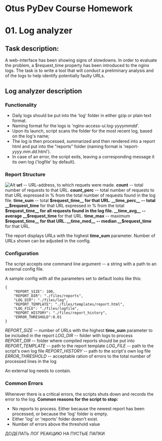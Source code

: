 # Otus PyDev Course Homework
# 01. Log analyzer

## Task description:

A web-interface has been showing signs of slowdowns.
In order to evaluate the problem, a $request_time property has been introduced to the nginx logs.
The task is to write a tool that will conduct a preliminary analysis and of the logs to help identify potentially faulty URLs.

## Log analyzer description

### Functionality
- Daily logs should be put into the 'log' folder in either gzip or plain text format.
- Naming format for the logs is 'nginx-access-ui.log-_yyyymmdd_'.
- Upon its launch, script scans the folder for the most recent log, based on the log's name;
- The log is then processed, summarized and then rendered into a report html and put into the "reports" folder (naming format is 'report-_yyyy_._mm_._dd_.html').
- In case of an error, the script exits, leaving a corresponding message it its own log ('logfile' by default).
### Report Structure
![Alt](https://i.imgur.com/RMVn4vL.jpg "Report structure")
__url__ -- URL-address, to which requets were made.
__count__ -- total number of requests to that URL.
__count_perc__ -- total number of requests to that URL expressed in % from the total number of requests found in the log file.
__time_sum__ -- total __$request_time__  for that URL.
__time_perc__ -- total __$request_time__  for that URL expressed in % from the total __$request_time__ for all requests found in the log file.
__time_avg__ -- average __$request_time__ for that URL.
__time_max__ -- maximum __$request_time__ for that URL.
__time_med__ -- median __$request_time__ for that URL.

The report displays URLs with the highest __time_sum__ parameter. Number of URLs shown can be adjusted in the config.

### Configuration
The script accepts one command line argument -- a string with a path to an external config file.

A sample config with all the parameters set to default looks like this:
```
{
    "REPORT_SIZE": 100, 
    "REPORT_DIR": "./files/reports",
    "LOG_DIR": "./files/log",
    "REPORT_TEMPLATE": "./files/templates/report.html",
    "LOG_FILE": "./files/logfile",
    "REPORT_HISTORY": "./files/report_history",
    "ERROR_THRESHOLD":0.01
}
```


_REPORT_SIZE_ -- number of URLs with the highest __time_sum__ parameter to be included in the report
_LOG_DIR_           -- folder with logs to process
_REPORT_DIR_        -- folder where compiled reports should be put into
_REPORT_TEMPLATE_   -- path to the report template
_LOG_FILE_          -- path to the script's own log file
_REPORT_HISTORY_    -- path to the script's own log file
_ERROR_THRESHOLD_   -- acceptable ration of errors to the total number of processed lines in the log

An external log needs to contain.

### Common Errors ###

Whenever there is a critical errors, the scripts shuts down and records the error to the log.
__Common reasons for the  script to stop:__
- No reports to process. Either because the newest report has been processed, or because the 'log' folder is empty.
- Either 'log' or 'reports' folder doesn't exist.
- Number of errors above the threshold value




ДОДЕЛАТЬ ЛОГ
РЕАКЦИЮ НА ПУСТЫЕ ПАПКИ
